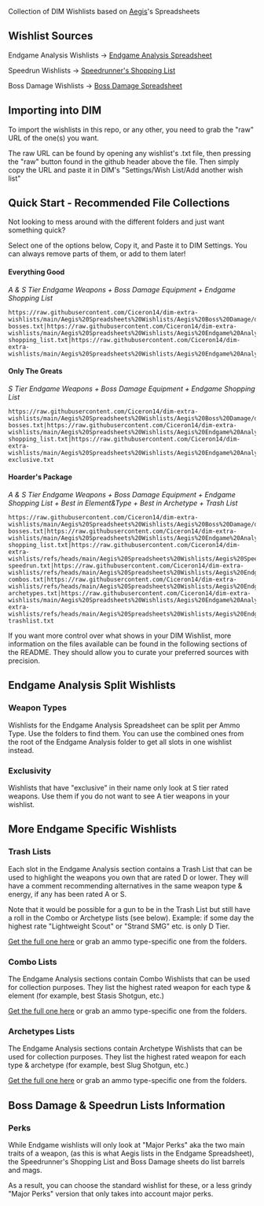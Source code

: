 Collection of DIM Wishlists based on [Aegis](https://linktr.ee/TheAegisRelic)'s Spreadsheets

## Wishlist Sources
Endgame Analysis Wishlists -> [Endgame Analysis Spreadsheet](https://docs.google.com/spreadsheets/d/1JM-0SlxVDAi-C6rGVlLxa-J1WGewEeL8Qvq4htWZHhY/)

Speedrun Wishlists -> [Speedrunner's Shopping List](https://docs.google.com/spreadsheets/d/1is4sNUesy--7Zm6SCCWEP9PAXomxaSj5xlJGCsSj_qs/)

Boss Damage Wishlists -> [Boss Damage Spreadsheet](https://docs.google.com/spreadsheets/d/1_5wtBjRYHHxuF4oJKDb_iOGZs-wTkzB6RYbnyNLbuz4/)

## Importing into DIM
To import the wishlists in this repo, or any other, you need to grab the "raw" URL of the one(s) you want.

The raw URL can be found by opening any wishlist's .txt file, then pressing the "raw" button found in the github header above the file. Then simply copy the URL and paste it in DIM's "Settings/Wish List/Add another wish list"

## Quick Start - Recommended File Collections
Not looking to mess around with the different folders and just want something quick? 

Select one of the options below, Copy it, and Paste it to DIM Settings. You can always remove parts of them, or add to them later!

#### Everything Good
_A & S Tier Endgame Weapons + Boss Damage Equipment + Endgame Shopping List_
```
https://raw.githubusercontent.com/Ciceron14/dim-extra-wishlists/main/Aegis%20Spreadsheets%20Wishlists/Aegis%20Boss%20Damage/dim_aegis-bosses.txt|https://raw.githubusercontent.com/Ciceron14/dim-extra-wishlists/main/Aegis%20Spreadsheets%20Wishlists/Aegis%20Endgame%20Analysis/Shopping%20List/dim_aegis_endgame-shopping_list.txt|https://raw.githubusercontent.com/Ciceron14/dim-extra-wishlists/main/Aegis%20Spreadsheets%20Wishlists/Aegis%20Endgame%20Analysis/dim_aegis_endgame.txt
```
#### Only The Greats
_S Tier Endgame Weapons + Boss Damage Equipment + Endgame Shopping List_
```
https://raw.githubusercontent.com/Ciceron14/dim-extra-wishlists/main/Aegis%20Spreadsheets%20Wishlists/Aegis%20Boss%20Damage/dim_aegis-bosses.txt|https://raw.githubusercontent.com/Ciceron14/dim-extra-wishlists/main/Aegis%20Spreadsheets%20Wishlists/Aegis%20Endgame%20Analysis/Shopping%20List/dim_aegis_endgame-shopping_list.txt|https://raw.githubusercontent.com/Ciceron14/dim-extra-wishlists/main/Aegis%20Spreadsheets%20Wishlists/Aegis%20Endgame%20Analysis/dim_aegis_endgame-exclusive.txt
```
#### Hoarder's Package
_A & S Tier Endgame Weapons + Boss Damage Equipment + Endgame Shopping List + Best in Element&Type + Best in Archetype + Trash List_
```
https://raw.githubusercontent.com/Ciceron14/dim-extra-wishlists/main/Aegis%20Spreadsheets%20Wishlists/Aegis%20Boss%20Damage/dim_aegis-bosses.txt|https://raw.githubusercontent.com/Ciceron14/dim-extra-wishlists/main/Aegis%20Spreadsheets%20Wishlists/Aegis%20Endgame%20Analysis/Shopping%20List/dim_aegis_endgame-shopping_list.txt|https://raw.githubusercontent.com/Ciceron14/dim-extra-wishlists/refs/heads/main/Aegis%20Spreadsheets%20Wishlists/Aegis%20Speedrunning/dim_aegis-speedrun.txt|https://raw.githubusercontent.com/Ciceron14/dim-extra-wishlists/refs/heads/main/Aegis%20Spreadsheets%20Wishlists/Aegis%20Endgame%20Analysis/dim_aegis_endgame-combos.txt|https://raw.githubusercontent.com/Ciceron14/dim-extra-wishlists/refs/heads/main/Aegis%20Spreadsheets%20Wishlists/Aegis%20Endgame%20Analysis/dim_aegis_endgame-archetypes.txt|https://raw.githubusercontent.com/Ciceron14/dim-extra-wishlists/main/Aegis%20Spreadsheets%20Wishlists/Aegis%20Endgame%20Analysis/dim_aegis_endgame.txt|https://raw.githubusercontent.com/Ciceron14/dim-extra-wishlists/refs/heads/main/Aegis%20Spreadsheets%20Wishlists/Aegis%20Endgame%20Analysis/dim_aegis_endgame-trashlist.txt
```

If you want more control over what shows in your DIM Wishlist, more information on the files available can be found in the following sections of the README. They should allow you to curate your preferred sources with precision.

## Endgame Analysis Split Wishlists
### Weapon Types
Wishlists for the Endgame Analysis Spreadsheet can be split per Ammo Type. Use the folders to find them.
You can use the combined ones from the root of the Endgame Analysis folder to get all slots in one wishlist instead.

### Exclusivity
Wishlists that have "exclusive" in their name only look at S tier rated weapons. Use them if you do not want to see A tier weapons in your wishlist.

## More Endgame Specific Wishlists
### Trash Lists
Each slot in the Endgame Analysis section contains a Trash List that can be used to highlight the weapons you own that are rated D or lower. They will have a comment recommending alternatives in the same weapon type & energy, if any has been rated A or S.

Note that it would be possible for a gun to be in the Trash List but still have a roll in the Combo or Archetype lists (see below). Example: if some day the highest rate "Lightweight Scout" or "Strand SMG" etc. is only D Tier.

[Get the full one here](https://raw.githubusercontent.com/Ciceron14/dim-extra-wishlists/main/Aegis%20Spreadsheets%20Wishlists/Aegis%20Endgame%20Analysis/dim_aegis_endgame-trashlist.txt) or grab an ammo type-specific one from the folders.
### Combo Lists
The Endgame Analysis sections contain Combo Wishlists that can be used for collection purposes. They list the highest rated weapon for each type & element (for example, best Stasis Shotgun, etc.)

[Get the full one here](https://raw.githubusercontent.com/Ciceron14/dim-extra-wishlists/main/Aegis%20Spreadsheets%20Wishlists/Aegis%20Endgame%20Analysis/dim_aegis_endgame-combos.txt) or grab an ammo type-specific one from the folders.
### Archetypes Lists
The Endgame Analysis sections contain Archetype Wishlists that can be used for collection purposes. They list the highest rated weapon for each type & archetype (for example, best Slug Shotgun, etc.)

[Get the full one here](https://raw.githubusercontent.com/Ciceron14/dim-extra-wishlists/main/Aegis%20Spreadsheets%20Wishlists/Aegis%20Endgame%20Analysis/dim_aegis_endgame-archetypes.txt) or grab an ammo type-specific one from the folders.


## Boss Damage & Speedrun Lists Information
### Perks
While Endgame wishlists will only look at "Major Perks" aka the two main traits of a weapon, (as this is what Aegis lists in the Endgame Spreadsheet), the Speedrunner's Shopping List and Boss Damage sheets do list barrels and mags.

As a result, you can choose the standard wishlist for these, or a less grindy "Major Perks" version that only takes into account major perks.

